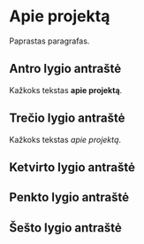 # Apie projektą

Paprastas paragrafas.

## Antro lygio antraštė

Kažkoks tekstas **apie projektą**.

## Trečio lygio antraštė

Kažkoks tekstas _apie projektą_.

## Ketvirto lygio antraštė

## Penkto lygio antraštė

## Šešto lygio antraštė
